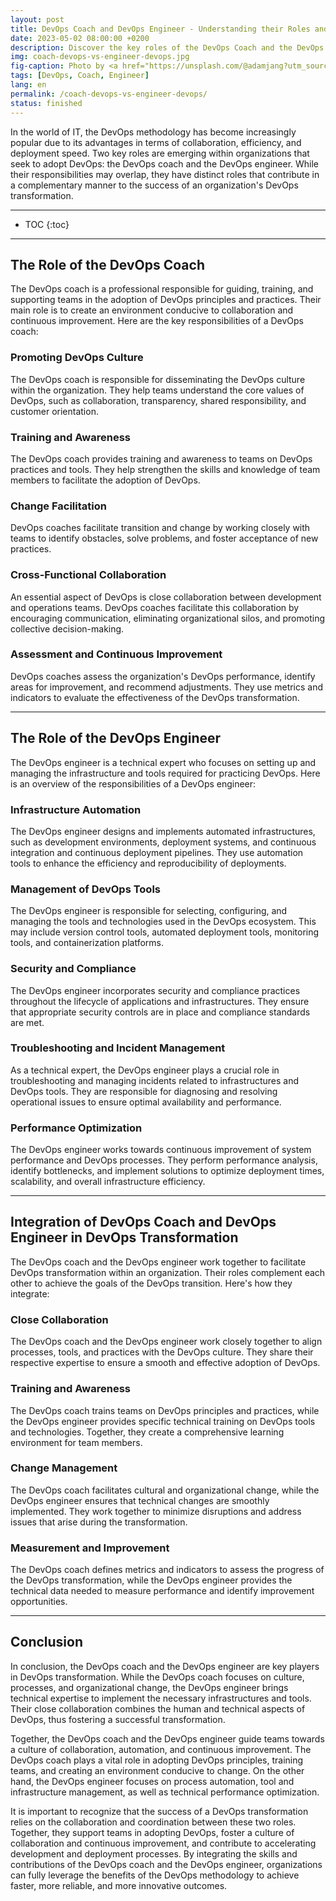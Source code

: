```yaml
---
layout: post
title: DevOps Coach and DevOps Engineer - Understanding their Roles and Contributions in DevOps Transformation.
date: 2023-05-02 08:00:00 +0200
description: Discover the key roles of the DevOps Coach and the DevOps Engineer in the successful implementation of the DevOps methodology. Get practical advice on how to fully leverage the DevOps methodology and drive innovation within your organization.
img: coach-devops-vs-engineer-devops.jpg
fig-caption: Photo by <a href="https://unsplash.com/@adamjang?utm_source=unsplash&utm_medium=referral&utm_content=creditCopyText">Adam Jang</a> on <a href="https://unsplash.com/fr/photos/8pOTAtyd_Mc?utm_source=unsplash&utm_medium=referral&utm_content=creditCopyText">Unsplash</a>
tags: [DevOps, Coach, Engineer]
lang: en
permalink: /coach-devops-vs-engineer-devops/
status: finished
---
```


In the world of IT, the DevOps methodology has become increasingly popular due to its advantages in terms of 
collaboration, efficiency, and deployment speed. Two key roles are emerging within organizations that seek to adopt 
DevOps: the DevOps coach and the DevOps engineer. While their responsibilities may overlap, they have distinct roles 
that contribute in a complementary manner to the success of an organization's DevOps transformation.

<hr class="hr-text" data-content="Content">

* TOC
{:toc}

<hr class="hr-text" data-content="Coach">

## The Role of the DevOps Coach
The DevOps coach is a professional responsible for guiding, training, and supporting teams in the adoption of DevOps 
principles and practices. Their main role is to create an environment conducive to collaboration and continuous 
improvement. Here are the key responsibilities of a DevOps coach:

### Promoting DevOps Culture
The DevOps coach is responsible for disseminating the DevOps culture within the organization. They help teams understand
the core values of DevOps, such as collaboration, transparency, shared responsibility, and customer orientation.

### Training and Awareness
The DevOps coach provides training and awareness to teams on DevOps practices and tools. They help strengthen the skills
and knowledge of team members to facilitate the adoption of DevOps.

### Change Facilitation
DevOps coaches facilitate transition and change by working closely with teams to identify obstacles, solve problems, and
foster acceptance of new practices.

### Cross-Functional Collaboration
An essential aspect of DevOps is close collaboration between development and operations teams. DevOps coaches facilitate
this collaboration by encouraging communication, eliminating organizational silos, and promoting collective 
decision-making.

### Assessment and Continuous Improvement
DevOps coaches assess the organization's DevOps performance, identify areas for improvement, and recommend adjustments. 
They use metrics and indicators to evaluate the effectiveness of the DevOps transformation.

<hr class="hr-text" data-content="Engineer">

## The Role of the DevOps Engineer

The DevOps engineer is a technical expert who focuses on setting up and managing the infrastructure and tools required 
for practicing DevOps. Here is an overview of the responsibilities of a DevOps engineer:

### Infrastructure Automation
The DevOps engineer designs and implements automated infrastructures, such as development environments, deployment 
systems, and continuous integration and continuous deployment pipelines. They use automation tools to enhance the 
efficiency and reproducibility of deployments.

### Management of DevOps Tools
The DevOps engineer is responsible for selecting, configuring, and managing the tools and technologies used in the 
DevOps ecosystem. This may include version control tools, automated deployment tools, monitoring tools, and 
containerization platforms.

### Security and Compliance
The DevOps engineer incorporates security and compliance practices throughout the lifecycle of applications and 
infrastructures. They ensure that appropriate security controls are in place and compliance standards are met.

### Troubleshooting and Incident Management
As a technical expert, the DevOps engineer plays a crucial role in troubleshooting and managing incidents related to 
infrastructures and DevOps tools. They are responsible for diagnosing and resolving operational issues to ensure optimal
availability and performance.

### Performance Optimization
The DevOps engineer works towards continuous improvement of system performance and DevOps processes. They perform 
performance analysis, identify bottlenecks, and implement solutions to optimize deployment times, scalability, and 
overall infrastructure efficiency.

<hr class="hr-text" data-content="Integration">

## Integration of DevOps Coach and DevOps Engineer in DevOps Transformation

The DevOps coach and the DevOps engineer work together to facilitate DevOps transformation within an organization. Their
roles complement each other to achieve the goals of the DevOps transition. Here's how they integrate:

### Close Collaboration
The DevOps coach and the DevOps engineer work closely together to align processes, tools, and practices with the DevOps 
culture. They share their respective expertise to ensure a smooth and effective adoption of DevOps.

### Training and Awareness
The DevOps coach trains teams on DevOps principles and practices, while the DevOps engineer provides specific technical 
training on DevOps tools and technologies. Together, they create a comprehensive learning environment for team members.

### Change Management
The DevOps coach facilitates cultural and organizational change, while the DevOps engineer ensures that technical 
changes are smoothly implemented. They work together to minimize disruptions and address issues that arise during the 
transformation.

### Measurement and Improvement
The DevOps coach defines metrics and indicators to assess the progress of the DevOps transformation, while the DevOps 
engineer provides the technical data needed to measure performance and identify improvement opportunities.

<hr class="hr-text" data-content="Conclusion">

## Conclusion

In conclusion, the DevOps coach and the DevOps engineer are key players in DevOps transformation. While the DevOps coach
focuses on culture, processes, and organizational change, the DevOps engineer brings technical expertise to implement 
the necessary infrastructures and tools. Their close collaboration combines the human and technical aspects of DevOps, 
thus fostering a successful transformation.

Together, the DevOps coach and the DevOps engineer guide teams towards a culture of collaboration, automation, and 
continuous improvement. The DevOps coach plays a vital role in adopting DevOps principles, training teams, and creating 
an environment conducive to change. On the other hand, the DevOps engineer focuses on process automation, tool and 
infrastructure management, as well as technical performance optimization.

It is important to recognize that the success of a DevOps transformation relies on the collaboration and coordination 
between these two roles. Together, they support teams in adopting DevOps, foster a culture of collaboration and 
continuous improvement, and contribute to accelerating development and deployment processes. By integrating the skills 
and contributions of the DevOps coach and the DevOps engineer, organizations can fully leverage the benefits of the 
DevOps methodology to achieve faster, more reliable, and more innovative outcomes.
